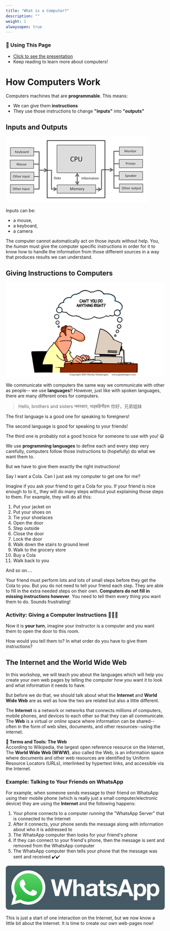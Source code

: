```yaml
---
title: "What is a Computer?"
description: ""
weight: 1
alwaysopen: true
---
```


<div class="alert alert-success">
  <h3>🔖 Using This Page</h3>
  <ul>
    <li><a href="/static/slides/01-computers.html" target="_blank">Click to see the presentation</a></li>
    <li>Keep reading to learn more about computers!</li>
  </ul>
</div>

# How Computers Work

Computers machines that are **programmable**. This means:
- We can give them **instructions**
- They use those instructions to change **"inputs"** into **"outputs"**

## Inputs and Outputs

![Logical representation of the parts of a computer](/images/computer.jpg)

Inputs can be:
-  a mouse,
-  a keyboard,
-  a camera

The computer cannot automatically act on those _inputs_ without help. You, the _human_ must give the computer specific instructions in order for it to know how to handle the information from those different sources in a way that produces results we can understand.

## Giving Instructions to Computers

![Person and computer both thinking 'can't you do anything right?'](/images/interaction.gif)

We communicate with computers the same way we communicate with other as people-- we use **languages**!! However, just like with spoken languages, there are many different ones for computers.

> Hello, brothers and sisters
> नमस्कार, भाइबहिनीहरू
> 你好，兄弟姐妹

The first language is a good one for speaking to foreigners!

The second language is good for speaking to your friends!

The third one is probably not a good hcoice for someone to use with you! :smiley:

We use **programming languages** to define each and every step very carefully, computers follow those instructions to (hopefully) do what we want them to.

But we have to give them exactly the right instructions!

Say I want a Cola. Can I just ask my computer to get one for me?

Imagine if you ask your friend to get a Cola for you. If your friend is nice enough to to it,, they will do many steps without yout explaining those steps to them. For example, they will do all this:

1. Put your jacket on
1. Put your shoes on
1. Tie your shoelaces
1. Open the door
1. Step outside
1. Close the door
1. Lock the door
1. Walk down the stairs to ground level
1. Walk to the grocery store
1. Buy a Cola
1. Walk back to you

And so on....

Your friend must perform lots and lots of small steps before they get the Cola to you. But you do not need to tell your friend each step. They are able to fill in the extra needed steps on their own. **Computers do not fill in missing instructions however**. You need to tell them every thing you want them to do. Sounds frustrating!

### Activity: Giving a Computer Instructions 🏃🏾‍♀️

Now it is **your turn**, imagine your instructor is a computer and you want them to open the door to this room.

How would you tell them to? In what order do you have to give them instructions?

## The Internet and the World Wide Web

In this workshop, we will teach you about the languages which will help you create your own web pages by telling the computer how you want it to look and what information it needs to have.

But before we do that, we should talk about what the **Internet** and  **World Wide Web** are as well as how the two are related but also a little different.

The **Internet** is a network or networks that connects millions of computers, mobile phones, and devices to each other so that they can all communicate. The **Web** is a virtual or _online_ space where information can be shared--often in the form of web sites, documents, and other resources--using the internet.

<div class="alert alert-info">
  <strong>🔖 Terms and Tools: The Web</strong><br />
  According to Wikipedia, the largest open reference resource on the Internet, The <strong>World Wide Web (WWW)</strong>, also called the Web, is an information space where documents and other web resources are identified by Uniform Resource Locators (URLs), interlinked by hypertext links, and accessible via the Internet.
</div>

### Example: Talking to Your Friends on WhatsApp
For example, when someone sends message to their friend on WhatsApp using their mobile phone (which is really just a small computer/electronic device) they are using the **Internet** and the following happens:

1. Your phone connects to a computer *running* the "WhatsApp Server" that is connected to the Internet
1. After it connects, your phone sends the message along with information about who it is addressed to
1. The WhatsApp computer then looks for your friend's phone
1. If they can connect to your friend's phone, then the message is sent and removed from the WhatsApp computer
1. The WhatsApp computer then tells your phone that the message was sent and received ✔️✔️

![WhatsApp logo](/images/whatsapp_logo.png)

This is just a start of one interaction on the Internet, but we now know a little bit about the Internet. It is time to create our own web-pages now!
